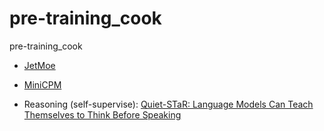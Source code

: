 # pre-training_cook
pre-training_cook

- [JetMoe](https://github.com/myshell-ai/JetMoE)
- [MiniCPM](https://github.com/OpenBMB/MiniCPM/tree/main)

- Reasoning (self-supervise): [Quiet-STaR: Language Models Can Teach Themselves to Think Before Speaking](https://arxiv.org/pdf/2403.09629.pdf)
